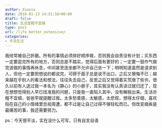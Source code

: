 ```yaml
---
author: Xiaxia
date: 2010-01-13 14:51:58+00:00
draft: false
title: 生活宜粗不宜细
type: post
url: /life_better_extensive/
categories:
- 平淡生活
---
```




我经常被自己折磨。所有的事情必须排好顺序做，否则我会自责没有计划；买东西一定要逛完所有的地方，否则总是不踏实，觉得后面有更好的；一定要一鼓作气做完该做的事情再休息，中间甚至连坐都不允许自己坐一下；明明知道虽然是请求别人，但也一定要把想说的都说完，可碍于面子总是说不出口，之后又懊悔不已；越来越在乎别人的看法和想法，往往失去自己，反思之后又觉得着实荒唐了些许。很久以前有人送过我一本名为《静心》的小册子，其实我没有认真读过就归还了，现在想想觉得别人早已找准我的问题，只是我一直陷入其中，没有解脱出来。生活亦粗不宜细，爸爸早就提醒过我。太多愁善感，太敏感，太悲观，想得太仔细，喜欢陷在自己的小情绪里忽视周遭，都不过是让自己过得不够轻松而已。但改变痼疾是最痛苦的事，我还需要努力。

ps：今天很平淡，实在没什么可写，只有自言自语


